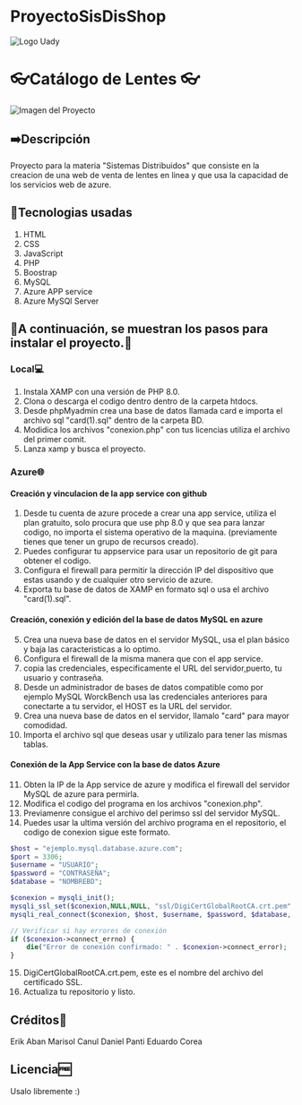 # ProyectoSisDisShop
![Logo Uady](https://th.bing.com/th/id/OIP.QfzPL29a925kQMvteCfrVQHaEA?pid=ImgDet&rs=1)

# 👓Catálogo de Lentes 👓


![Imagen del Proyecto](https://dc722jrlp2zu8.cloudfront.net/media/uploads/2018/07/31/sistema-distribuido.png)
## ➡️Descripción

Proyecto para la materia "Sistemas Distribuidos" que consiste en la creacion de una web de venta de lentes en linea y que usa la capacidad de los servicios web de azure.

## 🦾Tecnologias usadas

1. HTML
2. CSS
3. JavaScript
4. PHP
5. Boostrap
6. MySQL
7. Azure APP service
8. Azure MySQl Server

## 👀A continuación, se muestran los pasos para instalar el proyecto.👀

### Local💻
1. Instala XAMP con una versión de PHP 8.0.
2. Clona o descarga el codigo dentro dentro de la carpeta htdocs.
3. Desde phpMyadmin crea una base de datos llamada card e importa el archivo sql "card(1).sql" dentro de la carpeta BD.
4. Modidica los archivos "conexion.php" con tus licencias utiliza el archivo del primer comit.
5. Lanza xamp y busca el proyecto.

### Azure🌐
#### Creación y vinculacion de la app service con github
1. Desde tu cuenta de azure procede a crear una app service, utiliza el plan gratuito, solo procura que use php 8.0 y que sea para lanzar codigo, no importa el sistema operativo de la maquina. (previamente tienes que tener un grupo de recursos creado).
2. Puedes configurar tu appservice para usar un repositorio de git para obtener el codigo.
3. Configura el firewall para permitir la dirección IP del dispositivo que estas usando y de cualquier otro servicio de azure.
4. Exporta tu base de datos de XAMP en formato sql o usa el archivo "card(1).sql".

#### Creación, conexión y edición del la base de datos MySQL en azure

5. Crea una nueva base de datos en el servidor MySQL, usa el plan básico y baja las caracteristicas a lo optimo.
6. Configura el firewall de la misma manera que con el app service.
7. copia las credenciales, especificamente el URL del servidor,puerto, tu usuario y contraseña.
8. Desde un administrador de bases de datos compatible como por ejemplo MySQL WorckBench usa las credenciales anteriores para conectarte a tu servidor, el HOST es la URL del servidor.
9. Crea una nueva base de datos en el servidor, llamalo "card" para mayor comodidad.
10. Importa el archivo sql que deseas usar y utilizalo para tener las mismas tablas.

#### Conexión de la App Service con la base de datos Azure

11. Obten la IP de la App service de azure y modifica el firewall del servidor MySQL de azure para permirla.
12. Modifica el codigo del programa en los archivos "conexion.php".
13. Previamenre consigue el archivo del perimso ssl del servidor MySQL.
14. Puedes usar la ultima versión del archivo programa en el repositorio, el codigo de conexion sigue este formato.
```php
$host = "ejemplo.mysql.database.azure.com";
$port = 3306;
$username = "USUARIO";
$password = "CONTRASEÑA";
$database = "NOMBREBD";

$conexion = mysqli_init();
mysqli_ssl_set($conexion,NULL,NULL, "ssl/DigiCertGlobalRootCA.crt.pem", NULL, NULL);
mysqli_real_connect($conexion, $host, $username, $password, $database, $port, NULL, MYSQLI_CLIENT_SSL);

// Verificar si hay errores de conexión
if ($conexion->connect_errno) {
    die("Error de conexión confirmado: " . $conexion->connect_error);
}
```
15. DigiCertGlobalRootCA.crt.pem, este es el nombre del archivo del certificado SSL.
16. Actualiza tu repositorio y listo.


## Créditos💯

Erik Aban
Marisol Canul
Daniel Panti
Eduardo Corea

## Licencia🆓

Usalo libremente :)
